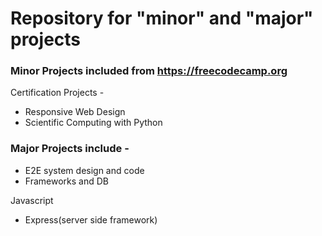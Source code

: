 # Repository for "minor" and "major" projects
### Minor Projects included from https://freecodecamp.org

Certification Projects -
+ Responsive Web Design
+ Scientific Computing with Python

### Major Projects include -
+ E2E system design and code
+ Frameworks and DB

Javascript
+ Express(server side framework)
